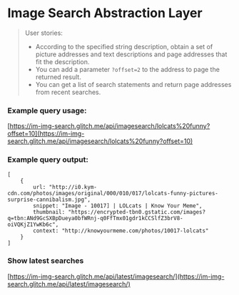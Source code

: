 # Image Search Abstraction Layer

>User stories:
>- According to the specified string description, obtain a set of picture addresses and text descriptions and page addresses that fit the description.
>- You can add a parameter `?offset=2` to the address to page the returned result.
>- You can get a list of search statements and return page addresses from recent searches.

### Example query usage:

[https://im-img-search.glitch.me/api/imagesearch/lolcats%20funny?offset=10](https://im-img-search.glitch.me/api/imagesearch/lolcats%20funny?offset=10)

### Example query output:

	[
		{
			url: "http://i0.kym-cdn.com/photos/images/original/000/010/017/lolcats-funny-pictures-surprise-cannibalism.jpg",
			snippet: "Image - 10017] | LOLcats | Know Your Meme",
			thumbnail: "https://encrypted-tbn0.gstatic.com/images?q=tbn:ANd9GcSXBpDueya0bfWRnj-q0FfTmx01gdr1kCCSlfZ3brV8-oiVQKjZ1YwKb6c",
			context: "http://knowyourmeme.com/photos/10017-lolcats"
		}
	]

### Show latest searches

[https://im-img-search.glitch.me/api/latest/imagesearch/](https://im-img-search.glitch.me/api/latest/imagesearch/)
